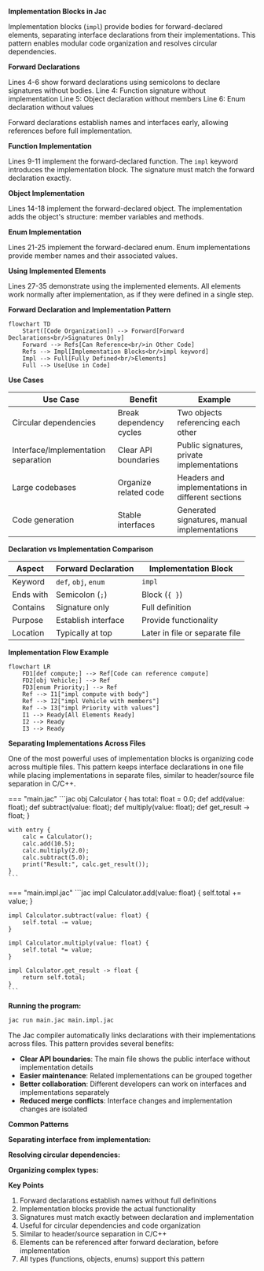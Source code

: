 **Implementation Blocks in Jac**

Implementation blocks (`impl`) provide bodies for forward-declared elements, separating interface declarations from their implementations. This pattern enables modular code organization and resolves circular dependencies.

**Forward Declarations**

Lines 4-6 show forward declarations using semicolons to declare signatures without bodies. Line 4: Function signature without implementation
Line 5: Object declaration without members
Line 6: Enum declaration without values

Forward declarations establish names and interfaces early, allowing references before full implementation.

**Function Implementation**

Lines 9-11 implement the forward-declared function. The `impl` keyword introduces the implementation block. The signature must match the forward declaration exactly.

**Object Implementation**

Lines 14-18 implement the forward-declared object. The implementation adds the object's structure: member variables and methods.

**Enum Implementation**

Lines 21-25 implement the forward-declared enum. Enum implementations provide member names and their associated values.

**Using Implemented Elements**

Lines 27-35 demonstrate using the implemented elements. All elements work normally after implementation, as if they were defined in a single step.

**Forward Declaration and Implementation Pattern**

```mermaid
flowchart TD
    Start([Code Organization]) --> Forward[Forward Declarations<br/>Signatures Only]
    Forward --> Refs[Can Reference<br/>in Other Code]
    Refs --> Impl[Implementation Blocks<br/>impl keyword]
    Impl --> Full[Fully Defined<br/>Elements]
    Full --> Use[Use in Code]
```

**Use Cases**

| Use Case | Benefit | Example |
|----------|---------|---------|
| Circular dependencies | Break dependency cycles | Two objects referencing each other |
| Interface/Implementation separation | Clear API boundaries | Public signatures, private implementations |
| Large codebases | Organize related code | Headers and implementations in different sections |
| Code generation | Stable interfaces | Generated signatures, manual implementations |

**Declaration vs Implementation Comparison**

| Aspect | Forward Declaration | Implementation Block |
|--------|---------------------|----------------------|
| Keyword | `def`, `obj`, `enum` | `impl` |
| Ends with | Semicolon (`;`) | Block (`{ }`) |
| Contains | Signature only | Full definition |
| Purpose | Establish interface | Provide functionality |
| Location | Typically at top | Later in file or separate file |

**Implementation Flow Example**

```mermaid
flowchart LR
    FD1[def compute;] --> Ref[Code can reference compute]
    FD2[obj Vehicle;] --> Ref
    FD3[enum Priority;] --> Ref
    Ref --> I1["impl compute with body"]
    Ref --> I2["impl Vehicle with members"]
    Ref --> I3["impl Priority with values"]
    I1 --> Ready[All Elements Ready]
    I2 --> Ready
    I3 --> Ready
```

**Separating Implementations Across Files**

One of the most powerful uses of implementation blocks is organizing code across multiple files. This pattern keeps interface declarations in one file while placing implementations in separate files, similar to header/source file separation in C/C++.

=== "main.jac"
    ```jac
    obj Calculator {
        has total: float = 0.0;
        def add(value: float);
        def subtract(value: float);
        def multiply(value: float);
        def get_result -> float;
    }

    with entry {
        calc = Calculator();
        calc.add(10.5);
        calc.multiply(2.0);
        calc.subtract(5.0);
        print("Result:", calc.get_result());
    }
    ```

=== "main.impl.jac"
    ```jac
    impl Calculator.add(value: float) {
        self.total += value;
    }

    impl Calculator.subtract(value: float) {
        self.total -= value;
    }

    impl Calculator.multiply(value: float) {
        self.total *= value;
    }

    impl Calculator.get_result -> float {
        return self.total;
    }
    ```

**Running the program:**
```bash
jac run main.jac main.impl.jac
```

The Jac compiler automatically links declarations with their implementations across files. This pattern provides several benefits:

- **Clear API boundaries**: The main file shows the public interface without implementation details
- **Easier maintenance**: Related implementations can be grouped together
- **Better collaboration**: Different developers can work on interfaces and implementations separately
- **Reduced merge conflicts**: Interface changes and implementation changes are isolated

**Common Patterns**

**Separating interface from implementation:**

**Resolving circular dependencies:**

**Organizing complex types:**

**Key Points**

1. Forward declarations establish names without full definitions
2. Implementation blocks provide the actual functionality
3. Signatures must match exactly between declaration and implementation
4. Useful for circular dependencies and code organization
5. Similar to header/source separation in C/C++
6. Elements can be referenced after forward declaration, before implementation
7. All types (functions, objects, enums) support this pattern
